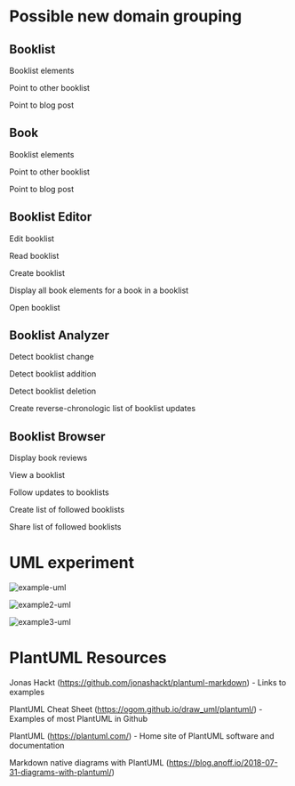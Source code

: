# Possible new domain grouping

## Booklist

Booklist elements

Point to other booklist

Point to blog post


## Book

Booklist elements

Point to other booklist

Point to blog post

## Booklist Editor

Edit booklist

Read booklist

Create booklist

Display all book elements for a book in a booklist

Open booklist

## Booklist Analyzer

Detect booklist change

Detect booklist addition

Detect booklist deletion

Create reverse-chronologic list of booklist updates


## Booklist Browser

Display book reviews

View a booklist

Follow updates to booklists

Create list of followed booklists

Share list of followed booklists

# UML experiment

![example-uml](http://www.plantuml.com/plantuml/proxy?cache=no&src=https://raw.githubusercontent.com/jonashackt/plantuml-markdown/master/example-uml.iuml)

![example2-uml](http://www.plantuml.com/plantuml/proxy?cache=no&src=https://raw.githubusercontent.com/andysylvester/federated-bookshelves/master/domain/example-uml.iuml)

![example3-uml](http://www.plantuml.com/plantuml/proxy?cache=no&src=https://raw.githubusercontent.com/andysylvester/federated-bookshelves/master/use-cases/example-uml.iuml)


# PlantUML Resources

Jonas Hackt (https://github.com/jonashackt/plantuml-markdown) - Links to examples

PlantUML Cheat Sheet (https://ogom.github.io/draw_uml/plantuml/) - Examples of most PlantUML in Github

PlantUML (https://plantuml.com/) - Home site of PlantUML software and documentation

Markdown native diagrams with PlantUML (https://blog.anoff.io/2018-07-31-diagrams-with-plantuml/)
